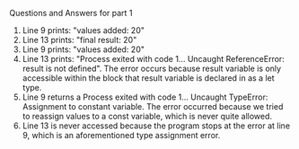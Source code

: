 Questions and Answers for part 1
1) Line 9 prints: "values added: 20"
2) Line 13 prints: "final result: 20"
3) Line 9 prints: "values added: 20"
4) Line 13 prints: "Process exited with code 1... Uncaught ReferenceError: result is not defined". The error occurs because result variable is only accessible within the block that result variable is declared in as a let type.
5) Line 9 returns a Process exited with code 1... Uncaught TypeError: Assignment to constant variable. The error occurred because we tried to reassign values to a const variable, which is never quite allowed.
6) Line 13 is never accessed because the program stops at the error at line 9, which is an aforementioned type assignment error.
